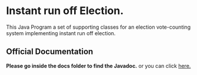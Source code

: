 # Instant run off Election.
This Java Program a set of supporting classes for an election vote-counting system implementing 
instant run off election.



## Official Documentation

<b>Please go inside the docs folder to find the Javadoc.</b> or you can 
click <a href="https://github.com/rakshithvasudev/CSC526-HW5/tree/master/docs">here.</a>
